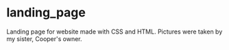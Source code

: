 # landing_page
Landing page for website made with CSS and HTML. Pictures were taken by my sister, Cooper's owner.
